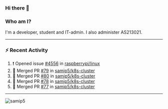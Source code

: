 ### Hi there 👋

### Who am I?
I'm a developer, student and IT-admin. I also administer AS213021.

---
### :zap: Recent Activity
<!--START_SECTION:activity-->
1. ❗️ Opened issue [#4556](https://github.com/raspberrypi/linux/issues/4556) in [raspberrypi/linux](https://github.com/raspberrypi/linux)
2. 🎉 Merged PR [#79](https://github.com/samip5/k8s-cluster/pull/79) in [samip5/k8s-cluster](https://github.com/samip5/k8s-cluster)
3. 🎉 Merged PR [#80](https://github.com/samip5/k8s-cluster/pull/80) in [samip5/k8s-cluster](https://github.com/samip5/k8s-cluster)
4. 🎉 Merged PR [#78](https://github.com/samip5/k8s-cluster/pull/78) in [samip5/k8s-cluster](https://github.com/samip5/k8s-cluster)
5. 🎉 Merged PR [#77](https://github.com/samip5/k8s-cluster/pull/77) in [samip5/k8s-cluster](https://github.com/samip5/k8s-cluster)
<!--END_SECTION:activity-->
---

<img align="center" src="https://github-readme-stats.vercel.app/api?username=samip5&show_icons=true" alt="samip5" />
